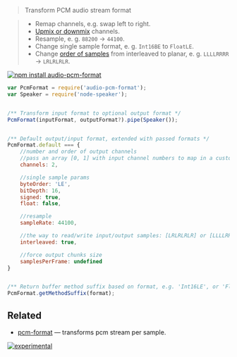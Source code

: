 > Transform PCM audio stream format

> * Remap channels, e.g. swap left to right.
> * [Upmix or downmix](https://developer.mozilla.org/en-US/docs/Web/API/Web_Audio_API/Basic_concepts_behind_Web_Audio_API#Up-mixing_and_down-mixing) channels.
> * Resample, e. g. `88200` → `44100`.
> * Change single sample format, e. g. `Int16BE` to `FloatLE`.
> * Change [order of samples](https://developer.mozilla.org/en-US/docs/Web/API/Web_Audio_API/Basic_concepts_behind_Web_Audio_API#Planar_versus_interleaved_buffers) from interleaved to planar, e. g. `LLLLRRRR` → `LRLRLRLR`.

[![npm install audio-pcm-format](https://nodei.co/npm/audio-pcm-format.png?mini=true)](https://npmjs.org/package/audio-pcm-format/)


```js
var PcmFormat = require('audio-pcm-format');
var Speaker = require('node-speaker');


/** Transform input format to optional output format */
PcmFormat(inputFormat, outputFormat?).pipe(Speaker());


/** Default output/input format, extended with passed formats */
PcmFormat.default === {
	//number and order of output channels
	//pass an array [0, 1] with input channel numbers to map in a custom way
	channels: 2,

	//single sample params
	byteOrder: 'LE',
	bitDepth: 16,
	signed: true,
	float: false,

	//resample
	sampleRate: 44100,

	//the way to read/write input/output samples: [LRLRLRLR] or [LLLLRRRR]
	interleaved: true,

	//force output chunks size
	samplesPerFrame: undefined
}


/** Return buffer method suffix based on format, e.g. 'Int16LE', or 'FloatLE' */
PcmFormat.getMethodSuffix(format);
```


## Related

* [pcm-format](https://npmjs.org/package/pcm-format) — transforms pcm stream per sample.


[![experimental](http://badges.github.io/stability-badges/dist/experimental.svg)](http://github.com/badges/stability-badges)